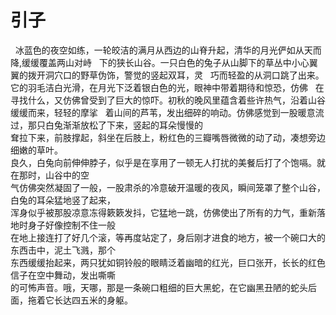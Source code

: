 引子
========
   冰蓝色的夜空如练，一轮皎洁的满月从西边的山脊升起，清华的月光俨如从天而降,缓缓覆盖两山对峙  
下的狭长山谷。一只白色的兔子从山脚下的草丛中小心翼翼的拨开洞穴口的野草伪饰，警觉的竖起双耳，灵  
巧而轻盈的从洞口跳了出来。它的羽毛洁白光滑，在月光下泛着银白色的光，眼神中带着期待和惊恐，仿佛  
在寻找什么，又仿佛曾受到了巨大的惊吓。初秋的晚风里蕴含着些许热气，沿着山谷缓缓而来，轻轻的摩挲  
着山间的芦苇，发出细碎的响动。仿佛感觉到一股暖意流过，那只白兔渐渐放松了下来，竖起的耳朵慢慢的  
耷拉下来，前肢撑起，斜坐在后肢上，粉红色的三瓣嘴唇微微的动了动，凑想旁边细嫩的草叶。    
  良久，白兔向前伸伸脖子，似乎是在享用了一顿无人打扰的美餐后打了个饱嗝。就在那时，山谷中的空  
气仿佛突然凝固了一般，一股肃杀的冷意破开温暖的夜风，瞬间笼罩了整个山谷，白兔的耳朵猛地竖了起来，  
浑身似乎被那股凉意冻得簌簌发抖，它猛地一跳，仿佛使出了所有的力气，重新落地时身子好像控制不住一般  
在地上接连打了好几个滚，等再度站定了，身后刚才进食的地方，被一个碗口大的东西击中，泥土飞溅，那个  
东西缓缓抬起来，两只犹如铜铃般的眼睛泛着幽暗的红光，巨口张开，长长的红色信子在空中舞动，发出嘶嘶  
的可怖声音。哦，天哪，那是一条碗口粗细的巨大黑蛇，在它幽黑丑陋的蛇头后面，拖着它长达四五米的身躯。  
